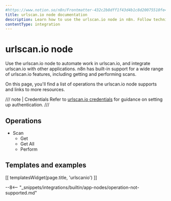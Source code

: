 ```yaml
---
#https://www.notion.so/n8n/Frontmatter-432c2b8dff1f43d4b1c8d20075510fe4
title: urlscan.io node documentation
description: Learn how to use the urlscan.io node in n8n. Follow technical documentation to integrate urlscan.io node into your workflows.
contentType: integration
---
```


# urlscan.io node

Use the urlscan.io node to automate work in urlscan.io, and integrate urlscan.io with other applications. n8n has built-in support for a wide range of urlscan.io features, including getting and performing scans. 

On this page, you'll find a list of operations the urlscan.io node supports and links to more resources.

/// note | Credentials
Refer to [urlscan.io credentials](/integrations/builtin/credentials/urlscanio/) for guidance on setting up authentication. 
///

## Operations

* Scan
    * Get
    * Get All
    * Perform

## Templates and examples

<!-- see https://www.notion.so/n8n/Pull-in-templates-for-the-integrations-pages-37c716837b804d30a33b47475f6e3780 -->
[[ templatesWidget(page.title, 'urlscanio') ]]

--8<-- "_snippets/integrations/builtin/app-nodes/operation-not-supported.md"
